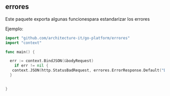 ## errores


Este paquete exporta algunas funcionespara estandarizar los errores

Ejemplo:
```go
import "github.com/architecture-it/go-platform/errores"
import "context"

func main() {

  err := context.BindJSON(&bodyRequest)
	if err != nil {
   context.JSON(http.StatusBadRequest, errores.ErrorResponse.Default("Detalle", err))
  }
  

}

```
